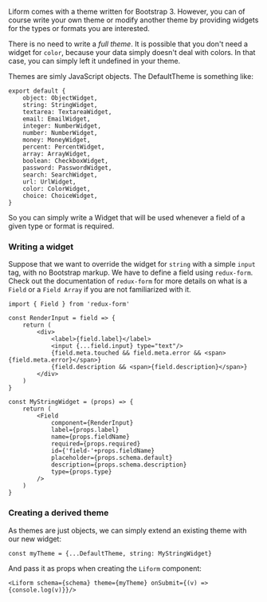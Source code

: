 Liform comes with a theme written for Bootstrap 3. However, you can of course write your own theme or modify another theme by providing widgets for the types or formats you are interested.

There is no need to write a *full theme*. It is possible that you don't need a widget for `color`, because your data simply doesn't deal with colors. In that case, you can simply left it undefined in your theme.

Themes are simly JavaScript objects. The DefaultTheme is something like:

```
export default {
    object: ObjectWidget,
    string: StringWidget,
    textarea: TextareaWidget,
    email: EmailWidget,
    integer: NumberWidget,
    number: NumberWidget,
    money: MoneyWidget,
    percent: PercentWidget,
    array: ArrayWidget,
    boolean: CheckboxWidget,
    password: PasswordWidget,
    search: SearchWidget,
    url: UrlWidget,
    color: ColorWidget,
    choice: ChoiceWidget,
}
```

So you can simply write a Widget that will be used whenever a field of a given type or format is required.

### Writing a widget

Suppose that we want to override the widget for `string` with a simple `input` tag, with no Bootstrap markup. We have to define a field using `redux-form`. Check out the documentation of `redux-form` for more details on what is a `Field` or a `Field Array` if you are not familiarized with it.

```
import { Field } from 'redux-form'

const RenderInput = field => {
    return (
        <div>
            <label>{field.label}</label>
            <input {...field.input} type="text"/>
            {field.meta.touched && field.meta.error && <span>{field.meta.error}</span>}
            {field.description && <span>{field.description}</span>}
        </div>
    )
}

const MyStringWidget = (props) => {
    return (
        <Field
            component={RenderInput}
            label={props.label}
            name={props.fieldName}
            required={props.required}
            id={'field-'+props.fieldName}
            placeholder={props.schema.default}
            description={props.schema.description}
            type={props.type}
        />
    )
}

```

### Creating a derived theme

As themes are just objects, we can simply extend an existing theme with our new widget:

```
const myTheme = {...DefaultTheme, string: MyStringWidget}
```

And pass it as props when creating the `Liform` component:

```
<Liform schema={schema} theme={myTheme} onSubmit={(v) => {console.log(v)}}/>

```
